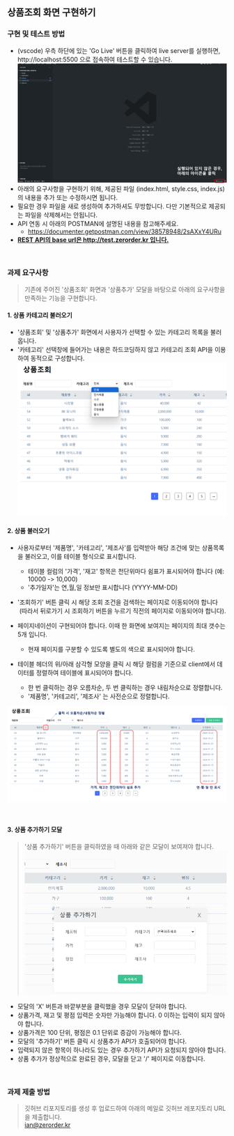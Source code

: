 ## 상품조회 화면 구현하기

### 구현 및 테스트 방법
- (vscode) 우측 하단에 있는 'Go Live' 버튼을 클릭하여 live server를 실행하면, http://localhost:5500 으로 접속하여 테스트할 수 있습니다. 
![ex_screenshot](./image/ex1.png)
- 아래의 요구사항을 구현하기 위해, 제공된 파일 (index.html, style.css, index.js)의 내용을 추가 또는 수정하시면 됩니다.
- 필요한 경우 파일을 새로 생성하여 추가하셔도 무방합니다. 다만 기본적으로 제공되는 파일을 삭제해서는 안됩니다.
- API 연동 시 아래의 POSTMAN에 설명된 내용을 참고해주세요.
    -  https://documenter.getpostman.com/view/38578948/2sAXxY4URu
- <b><u>REST API의 base url은 http://test.zerorder.kr 입니다.</u></b>

<br/>

### 과제 요구사항

> 기존에 주어진 '상품조회' 화면과 '상품추가' 모달을 바탕으로 아래의 요구사항을 만족하는 기능을 구현합니다.


#### 1. 상품 카테고리 불러오기
- '상품조회' 및 '상품추가' 화면에서 사용자가 선택할 수 있는 카테고리 목록을 불러옵니다.
- '카테고리' 선택창에 들어가는 내용은 하드코딩하지 않고 카테고리 조회 API을 이용하여 동적으로 구성합니다.
![ex_screenshot](./image/ex6.png)


#### 2. 상품 불러오기
- 사용자로부터 '제품명', '카테고리', '제조사'를 입력받아 해당 조건에 맞는 상품목록을 불러오고, 이를 테이블 형식으로 표시합니다.
    - 테이블 컬럼의 '가격', '재고' 항목은 천단위마다 쉼표가 표시되어야 합니다 (예: 10000 -> 10,000)
    - '추가일자'는 연,월,일 정보만 표시합니다 (YYYY-MM-DD)

- '조회하기' 버튼 클릭 시 해당 조회 조건을 검색하는 페이지로 이동되어야 합니다 &nbsp;(따라서 뒤로가기 시 조회하기 버튼을 누르기 직전의 페이지로 이동되어야 합니다).
- 페이지네이션이 구현되어야 합니다. 이때 한 화면에 보여지는 페이지의 최대 갯수는 5개 입니다.
    - 현재 페이지를 구분할 수 있도록 별도의 색으로 표시되어야 합니다.
- 테이블 헤더의 위/아래 삼각형 모양을 클릭 시 해당 컬럼을 기준으로 client에서 데이터를 정렬하여 테이블에 표시되어야 합니다.
    - 한 번 클릭하는 경우 오름차순, 두 번 클릭하는 경우 내림차순으로 정렬합니다.  
    - '제품명', '카테고리', '제조사' 는 사전순으로 정렬합니다. 

![ex_screenshot](./image/ex3.png)

<br/>

#### 3. 상품 추가하기 모달
> '상품 추가하기' 버튼을 클릭하였을 때 아래와 같은 모달이 보여져야 합니다.
![ex_screenshot](./image/ex5.png)
- 모달의 'X' 버튼과 바깥부분을 클릭했을 경우 모달이 닫혀야 합니다.
- 상품가격, 재고 및 평점 입력은 숫자만 가능해야 합니다. 0 이하는 입력이 되지 않아야 합니다.
- 상품가격은 100 단위, 평점은 0.1 단위로 증감이 가능해야 합니다. 
- 모달의 '추가하기' 버튼 클릭 시 상품추가 API가 호출되어야 합니다.
- 입력되지 않은 항목이 하나라도 있는 경우 추가하기 API가 요청되지 않아야 합니다.
- 상품 추가가 정상적으로 완료된 경우, 모달을 닫고 '/' 페이지로 이동합니다.

<br/>

### 과제 제출 방법


> 깃허브 리포지토리를 생성 후 업로드하여 아래의 메일로 깃허브 레포지토리 URL을 제출합니다. 
> <br/>
> ian@zerorder.kr